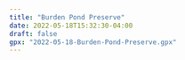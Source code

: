 ```yaml
---
title: "Burden Pond Preserve"
date: 2022-05-18T15:32:30-04:00
draft: false
gpx: "2022-05-18-Burden-Pond-Preserve.gpx"
---
```

